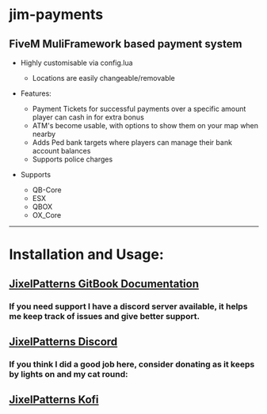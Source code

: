 # jim-payments

## FiveM MuliFramework based payment system

- Highly customisable via config.lua
  - Locations are easily changeable/removable

- Features:
  - Payment Tickets for successful payments over a specific amount player can cash in for extra bonus
  - ATM's become usable, with options to show them on your map when nearby
  - Adds Ped bank targets where players can manage their bank account balances
  - Supports police charges
- Supports
  - QB-Core
  - ESX
  - QBOX
  - OX_Core

---

# Installation and Usage:
## [JixelPatterns GitBook Documentation](https://jixelpatterns.gitbook.io/docs)

### If you need support I have a discord server available, it helps me keep track of issues and give better support.
## [JixelPatterns Discord](https://discord.gg/9pCDHmjYwd)

### If you think I did a good job here, consider donating as it keeps by lights on and my cat round:
## [JixelPatterns Kofi](https://ko-fi.com/jixelpatterns)